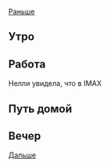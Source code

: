 [Раньше](../01/2021.01.31.md)  
## Утро
## Работа
Нелли увидела, что в IMAX
## Путь домой
## Вечер
[Дальше](2021.02.02.md)
